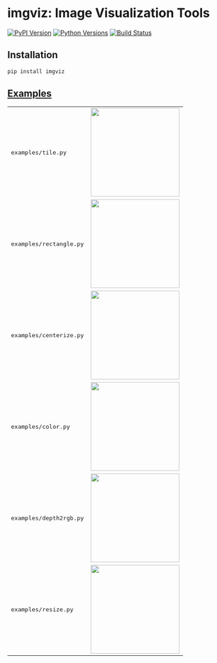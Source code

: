 # imgviz: Image Visualization Tools

[![PyPI Version](https://img.shields.io/pypi/v/imgviz.svg)](https://pypi.python.org/pypi/imgviz)
[![Python Versions](https://img.shields.io/pypi/pyversions/imgviz.svg)](https://pypi.org/project/imgviz)
[![Build Status](https://travis-ci.com/wkentaro/imgviz.svg?branch=master)](https://travis-ci.com/wkentaro/imgviz)

## Installation

```bash
pip install imgviz
```

## [Examples](examples)

<table>
	<tr>
		<td><pre>examples/tile.py</pre></td>
		<td><img src="examples/.readme/tile.jpg" height="200px" /></td>
	</tr>
	<tr>
		<td><pre>examples/rectangle.py</pre></td>
		<td><img src="examples/.readme/rectangle.jpg" height="200px" /></td>
	</tr>
	<tr>
		<td><pre>examples/centerize.py</pre></td>
		<td><img src="examples/.readme/centerize.jpg" height="200px" /></td>
	</tr>
	<tr>
		<td><pre>examples/color.py</pre></td>
		<td><img src="examples/.readme/color.jpg" height="200px" /></td>
	</tr>
	<tr>
		<td><pre>examples/depth2rgb.py</pre></td>
		<td><img src="examples/.readme/depth2rgb.jpg" height="200px" /></td>
	</tr>
	<tr>
		<td><pre>examples/resize.py</pre></td>
		<td><img src="examples/.readme/resize.jpg" height="200px" /></td>
	</tr>
</table>
